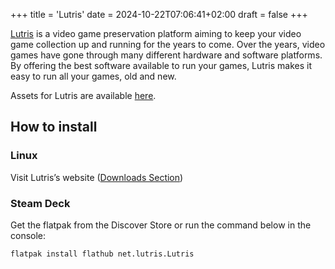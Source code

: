 +++
title = 'Lutris'
date = 2024-10-22T07:06:41+02:00
draft = false
+++

[Lutris](https://lutris.net/) is a video game preservation platform aiming to keep your video game collection up and running for the years to come.
Over the years, video games have gone through many different hardware and software platforms. By offering the best software available to run your games, Lutris makes it easy to run all your games, old and new.

Assets for Lutris are available [here](https://www.steamgriddb.com/game/5267809).

## How to install

### Linux

Visit Lutris’s website ([Downloads Section](https://lutris.net/downloads))

### Steam Deck

Get the flatpak from the Discover Store or run the command below in the console:

```
flatpak install flathub net.lutris.Lutris
```
